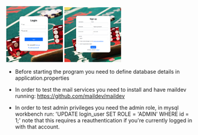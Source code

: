 
<div>
  <img src="preview/login.png" width="30%"/>
  <img src="preview/register.png" width="30%"/>
</div>
  
  
  
* Before starting the program you need to define database details in application.properties

* In order to test the mail services you need to install and have maildev running: https://github.com/maildev/maildev

* In order to test admin privileges you need the admin role, in mysql workbench run:
'UPDATE login_user SET ROLE = 'ADMIN' WHERE id = 1;'
note that this requires a reauthentication if you're currently logged in with that account.
